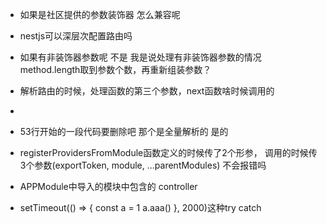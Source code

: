 - 如果是社区提供的参数装饰器 怎么兼容呢
- nestjs可以深层次配置路由吗
- 如果有非装饰器参数呢 不是 我是说处理有非装饰器参数的情况 method.length取到参数个数，再重新组装参数？
- 解析路由的时候，处理函数的第三个参数，next函数啥时候调用的
- 


- 53行开始的一段代码要删除吧 那个是全量解析的 是的
- registerProvidersFromModule函数定义的时候传了2个形参，
调用的时候传3个参数(exportToken, module, ...parentModules) 不会报错吗


- APPModule中导入的模块中包含的 controller
- setTimeout(() => {
const a = 1
a.aaa()
}, 2000)这种try catch
